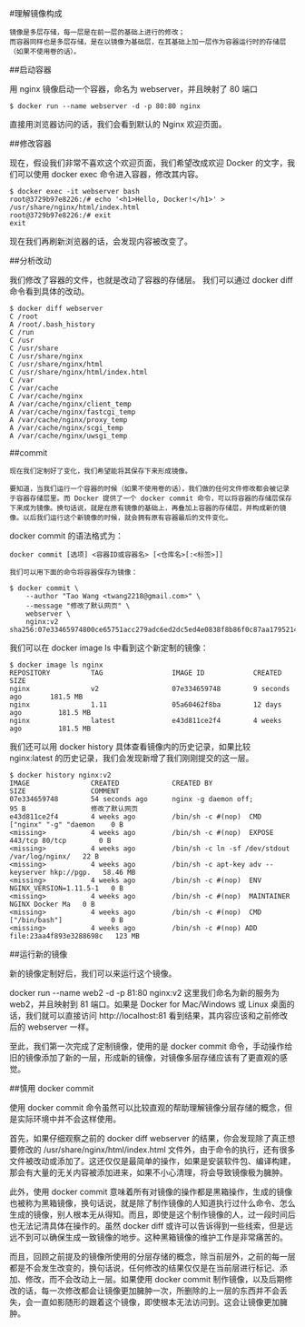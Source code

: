 

#理解镜像构成

	镜像是多层存储，每一层是在前一层的基础上进行的修改；
	而容器同样也是多层存储，是在以镜像为基础层，在其基础上加一层作为容器运行时的存储层（如果不使用卷的话）。


##启动容器

用 nginx 镜像启动一个容器，命名为 webserver，并且映射了 80 端口

```
$ docker run --name webserver -d -p 80:80 nginx
```

直接用浏览器访问的话，我们会看到默认的 Nginx 欢迎页面。

##修改容器

现在，假设我们非常不喜欢这个欢迎页面，我们希望改成欢迎 Docker 的文字，我们可以使用 docker exec 命令进入容器，修改其内容。

```
$ docker exec -it webserver bash
root@3729b97e8226:/# echo '<h1>Hello, Docker!</h1>' > /usr/share/nginx/html/index.html
root@3729b97e8226:/# exit
exit
```

现在我们再刷新浏览器的话，会发现内容被改变了。


##分析改动

我们修改了容器的文件，也就是改动了容器的存储层。
我们可以通过 docker diff 命令看到具体的改动。

```
$ docker diff webserver
C /root
A /root/.bash_history
C /run
C /usr
C /usr/share
C /usr/share/nginx
C /usr/share/nginx/html
C /usr/share/nginx/html/index.html
C /var
C /var/cache
C /var/cache/nginx
A /var/cache/nginx/client_temp
A /var/cache/nginx/fastcgi_temp
A /var/cache/nginx/proxy_temp
A /var/cache/nginx/scgi_temp
A /var/cache/nginx/uwsgi_temp
```

##commit

	现在我们定制好了变化，我们希望能将其保存下来形成镜像。
	
	要知道，当我们运行一个容器的时候（如果不使用卷的话），我们做的任何文件修改都会被记录于容器存储层里。而 Docker 提供了一个 docker commit 命令，可以将容器的存储层保存下来成为镜像。换句话说，就是在原有镜像的基础上，再叠加上容器的存储层，并构成新的镜像。以后我们运行这个新镜像的时候，就会拥有原有容器最后的文件变化。

docker commit 的语法格式为：

```
docker commit [选项] <容器ID或容器名> [<仓库名>[:<标签>]]

我们可以用下面的命令将容器保存为镜像：

$ docker commit \
    --author "Tao Wang <twang2218@gmail.com>" \
    --message "修改了默认网页" \
    webserver \
    nginx:v2
sha256:07e33465974800ce65751acc279adc6ed2dc5ed4e0838f8b86f0c87aa1795214
```


我们可以在 docker image ls 中看到这个新定制的镜像：

```
$ docker image ls nginx
REPOSITORY          TAG                 IMAGE ID            CREATED             SIZE
nginx               v2                  07e334659748        9 seconds ago       181.5 MB
nginx               1.11                05a60462f8ba        12 days ago         181.5 MB
nginx               latest              e43d811ce2f4        4 weeks ago         181.5 MB
```

我们还可以用 docker history 具体查看镜像内的历史记录，如果比较 nginx:latest 的历史记录，我们会发现新增了我们刚刚提交的这一层。

```
$ docker history nginx:v2
IMAGE               CREATED             CREATED BY                                      SIZE                COMMENT
07e334659748        54 seconds ago      nginx -g daemon off;                            95 B                修改了默认网页
e43d811ce2f4        4 weeks ago         /bin/sh -c #(nop)  CMD ["nginx" "-g" "daemon    0 B
<missing>           4 weeks ago         /bin/sh -c #(nop)  EXPOSE 443/tcp 80/tcp        0 B
<missing>           4 weeks ago         /bin/sh -c ln -sf /dev/stdout /var/log/nginx/   22 B
<missing>           4 weeks ago         /bin/sh -c apt-key adv --keyserver hkp://pgp.   58.46 MB
<missing>           4 weeks ago         /bin/sh -c #(nop)  ENV NGINX_VERSION=1.11.5-1   0 B
<missing>           4 weeks ago         /bin/sh -c #(nop)  MAINTAINER NGINX Docker Ma   0 B
<missing>           4 weeks ago         /bin/sh -c #(nop)  CMD ["/bin/bash"]            0 B
<missing>           4 weeks ago         /bin/sh -c #(nop) ADD file:23aa4f893e3288698c   123 MB
```

##运行新的镜像

新的镜像定制好后，我们可以来运行这个镜像。

docker run --name web2 -d -p 81:80 nginx:v2
这里我们命名为新的服务为 web2，并且映射到 81 端口。如果是 Docker for Mac/Windows 或 Linux 桌面的话，我们就可以直接访问 http://localhost:81 看到结果，其内容应该和之前修改后的 webserver 一样。

至此，我们第一次完成了定制镜像，使用的是 docker commit 命令，手动操作给旧的镜像添加了新的一层，形成新的镜像，对镜像多层存储应该有了更直观的感觉。

##慎用 docker commit


使用 docker commit 命令虽然可以比较直观的帮助理解镜像分层存储的概念，但是实际环境中并不会这样使用。

首先，如果仔细观察之前的 docker diff webserver 的结果，你会发现除了真正想要修改的 /usr/share/nginx/html/index.html 文件外，由于命令的执行，还有很多文件被改动或添加了。这还仅仅是最简单的操作，如果是安装软件包、编译构建，那会有大量的无关内容被添加进来，如果不小心清理，将会导致镜像极为臃肿。

此外，使用 docker commit 意味着所有对镜像的操作都是黑箱操作，生成的镜像也被称为黑箱镜像，换句话说，就是除了制作镜像的人知道执行过什么命令、怎么生成的镜像，别人根本无从得知。而且，即使是这个制作镜像的人，过一段时间后也无法记清具体在操作的。虽然 docker diff 或许可以告诉得到一些线索，但是远远不到可以确保生成一致镜像的地步。这种黑箱镜像的维护工作是非常痛苦的。

而且，回顾之前提及的镜像所使用的分层存储的概念，除当前层外，之前的每一层都是不会发生改变的，换句话说，任何修改的结果仅仅是在当前层进行标记、添加、修改，而不会改动上一层。如果使用 docker commit 制作镜像，以及后期修改的话，每一次修改都会让镜像更加臃肿一次，所删除的上一层的东西并不会丢失，会一直如影随形的跟着这个镜像，即使根本无法访问到。这会让镜像更加臃肿。





